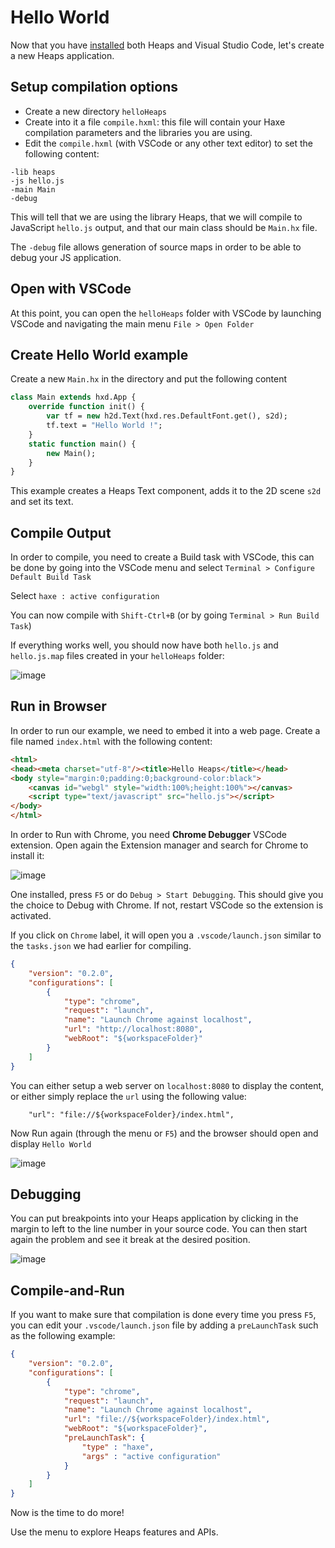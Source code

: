 # Hello World

Now that you have [installed](https://github.com/HeapsIO/heaps/wiki/Installation) both Heaps and Visual Studio Code, let's create a new Heaps application.

## Setup compilation options

* Create a new directory `helloHeaps` 
* Create into it a file `compile.hxml`: this file will contain your Haxe compilation parameters and the libraries you are using.
* Edit the `compile.hxml` (with VSCode or any other text editor) to set the following content:
```
-lib heaps
-js hello.js
-main Main
-debug
```

This will tell that we are using the library Heaps, that we will compile to JavaScript `hello.js` output, and that our main class should be `Main.hx` file.

The `-debug` file allows generation of source maps in order to be able to debug your JS application.

## Open with VSCode

At this point, you can open the `helloHeaps` folder with VSCode by launching VSCode and navigating the main menu `File > Open Folder`

## Create Hello World example

Create a new `Main.hx` in the directory and put the following content

```haxe
class Main extends hxd.App {
	override function init() {
		var tf = new h2d.Text(hxd.res.DefaultFont.get(), s2d);
		tf.text = "Hello World !";
	}
	static function main() {
		new Main();
	}
}
```

This example creates a Heaps Text component, adds it to the 2D scene `s2d` and set its text.

## Compile Output

In order to compile, you need to create a Build task with VSCode, this can be done by going into the VSCode menu and select `Terminal > Configure Default Build Task`

Select `haxe : active configuration`

You can now compile with `Shift-Ctrl+B` (or by going `Terminal > Run Build Task`)

If everything works well, you should now have both `hello.js` and `hello.js.map` files created in your `helloHeaps` folder:

![image](https://user-images.githubusercontent.com/1022912/45916520-e6ecfd00-be67-11e8-925c-a762c7950045.png)

## Run in Browser

In order to run our example, we need to embed it into a web page.
Create a file named `index.html` with the following content:

```html
<html>
<head><meta charset="utf-8"/><title>Hello Heaps</title></head>
<body style="margin:0;padding:0;background-color:black">
	<canvas id="webgl" style="width:100%;height:100%"></canvas>
	<script type="text/javascript" src="hello.js"></script>
</body>
</html>
```

In order to Run with Chrome, you need **Chrome Debugger** VSCode extension. Open again the Extension manager and search for Chrome to install it:

![image](https://user-images.githubusercontent.com/1022912/45916600-0fc1c200-be69-11e8-8c4e-19cb5212d85a.png)

One installed, press `F5` or do `Debug > Start Debugging`.
This should give you the choice to Debug with Chrome. If not, restart VSCode so the extension is activated.

If you click on `Chrome` label, it will open you a `.vscode/launch.json` similar to the `tasks.json` we had earlier for compiling.

```json
{
	"version": "0.2.0",
	"configurations": [
		{
			"type": "chrome",
			"request": "launch",
			"name": "Launch Chrome against localhost",
			"url": "http://localhost:8080",
			"webRoot": "${workspaceFolder}"
		}
	]
}
```

You can either setup a web server on `localhost:8080` to display the content, or either simply replace the `url` using the following value:

```
    "url": "file://${workspaceFolder}/index.html",
```

Now Run again (through the menu or `F5`) and the browser should open and display `Hello World`

![image](https://user-images.githubusercontent.com/1022912/45916668-43511c00-be6a-11e8-8e2c-0d280dedebef.png)

## Debugging

You can put breakpoints into your Heaps application by clicking in the margin to left to the line number in your source code. You can then start again the problem and see it break at the desired position.

![image](https://user-images.githubusercontent.com/1022912/45916676-6bd91600-be6a-11e8-99a1-b15567ee4ec7.png)

## Compile-and-Run

If you want to make sure that compilation is done every time you press `F5`, you can edit your `.vscode/launch.json` file by adding a `preLaunchTask` such as the following example:

```json
{
	"version": "0.2.0",
	"configurations": [
		{
			"type": "chrome",
			"request": "launch",
			"name": "Launch Chrome against localhost",
			"url": "file://${workspaceFolder}/index.html",
			"webRoot": "${workspaceFolder}",
			"preLaunchTask": {
				"type" : "haxe",
				"args" : "active configuration"
			}
		}
	]
}
```

Now is the time to do more!

Use the menu to explore Heaps features and APIs.



